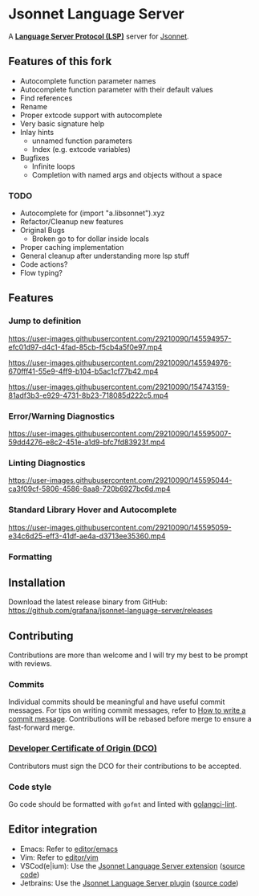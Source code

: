 # Jsonnet Language Server

A **[Language Server Protocol (LSP)](https://langserver.org)** server for [Jsonnet](https://jsonnet.org).

## Features of this fork

 * Autocomplete function parameter names
 * Autocomplete function parameter with their default values
 * Find references
 * Rename
 * Proper extcode support with autocomplete
 * Very basic signature help
 * Inlay hints
   * unnamed function parameters
   * Index (e.g. extcode variables)
 * Bugfixes
    * Infinite loops
    * Completion with named args and objects without a space

### TODO
 * Autocomplete for (import "a.libsonnet").xyz
 * Refactor/Cleanup new features
 * Original Bugs
    * Broken go to for dollar inside locals
 * Proper caching implementation
 * General cleanup after understanding more lsp stuff
 * Code actions?
 * Flow typing?

## Features

### Jump to definition

https://user-images.githubusercontent.com/29210090/145594957-efc01d97-d4c1-4fad-85cb-f5cb4a5f0e97.mp4

https://user-images.githubusercontent.com/29210090/145594976-670fff41-55e9-4ff9-b104-b5ac1cf77b42.mp4

https://user-images.githubusercontent.com/29210090/154743159-81adf3b3-e929-4731-8b23-718085d222c5.mp4

### Error/Warning Diagnostics

https://user-images.githubusercontent.com/29210090/145595007-59dd4276-e8c2-451e-a1d9-bfc7fd83923f.mp4

### Linting Diagnostics

https://user-images.githubusercontent.com/29210090/145595044-ca3f09cf-5806-4586-8aa8-720b6927bc6d.mp4

### Standard Library Hover and Autocomplete

https://user-images.githubusercontent.com/29210090/145595059-e34c6d25-eff3-41df-ae4a-d3713ee35360.mp4

### Formatting

## Installation

Download the latest release binary from GitHub: https://github.com/grafana/jsonnet-language-server/releases

## Contributing

Contributions are more than welcome and I will try my best to be prompt
with reviews.

### Commits

Individual commits should be meaningful and have useful commit messages.
For tips on writing commit messages, refer to [How to write a commit
message](https://chris.beams.io/posts/git-commit/). Contributions will
be rebased before merge to ensure a fast-forward merge.

### [Developer Certificate of Origin (DCO)](https://github.com/probot/dco#how-it-works)

Contributors must sign the DCO for their contributions to be accepted.

### Code style

Go code should be formatted with `gofmt` and linted with
[golangci-lint](https://golangci-lint.run/).

## Editor integration

* Emacs: Refer to [editor/emacs](editor/emacs)
* Vim: Refer to [editor/vim](editor/vim)
* VSCod(e|ium): Use the [Jsonnet Language Server extension](https://marketplace.visualstudio.com/items?itemName=Grafana.vscode-jsonnet) ([source code](https://github.com/grafana/vscode-jsonnet))
* Jetbrains: Use the [Jsonnet Language Server plugin](https://plugins.jetbrains.com/plugin/18752-jsonnet-language-server) ([source code](https://github.com/zzehring/intellij-jsonnet))
